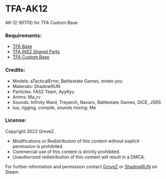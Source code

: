 # TFA-AK12
AK-12 (6П70) for TFA Custom Base

### Requirements:
- [TFA Base](https://steamcommunity.com/sharedfiles/filedetails/?id=2840031720 "Click me")
- [TFA INS2 Shared Parts](https://steamcommunity.com/sharedfiles/filedetails/?id=2840032487 "Click me")
- [TFA Custom Base](https://github.com/GroveZ45/TFA-Custom-Base "Click me")

### Credits:
- Models: aTacticalError, Battlestate Games, street-you
- Materials: ShadowRUN
- Particles: FAS2 Team, AyyKyu
- Anims: Ma_rv
- Sounds: Infinity Ward, Treyarch, Navaro, Battlestate Games, DICE, JSRS
- lua, rigging, compile, sounds mixing: Me


### License:
Copyright 2022 GroveZ.
- Modifications or Redistribution of this content without explicit permission is prohibited.
- Commercial use of this content is strictly prohibited.
- Unauthorized redistribution of this content will result in a DMCA.

For further information and permission contact [GroveZ](https://steamcommunity.com/id/GrvZ) or [ShadowRUN](https://steamcommunity.com/id/RshaUdowN) on Steam.
